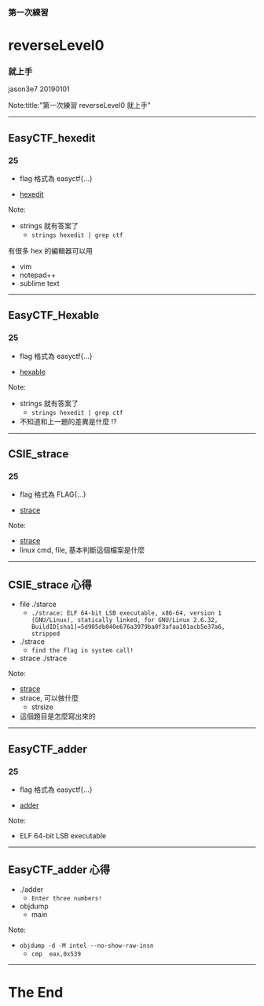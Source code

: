 ### 第一次練習
# reverseLevel0
### 就上手

jason3e7 20190101

Note:title:"第一次練習 reverseLevel0 就上手"

---

## EasyCTF_hexedit
### 25

* flag 格式為 easyctf{...}

* [hexedit](reverseLevel0/file/hexedit)

Note:
* strings 就有答案了
  * `strings hexedit | grep ctf`

有很多 hex 的編輯器可以用
* vim
* notepad++
* sublime text

---

## EasyCTF_Hexable
### 25

* flag 格式為 easyctf{...}

* [hexable](reverseLevel0/file/hexable)

Note:
* strings 就有答案了
  * `strings hexedit | grep ctf`
* 不知道和上一題的差異是什麼 !?

---

## CSIE_strace
### 25

* flag 格式為 FLAG{...}

* [strace](reverseLevel0/file/strace)

Note:
* [strace](http://man7.org/linux/man-pages/man1/strace.1.html)
* linux cmd, file, 基本判斷這個檔案是什麼

---

## CSIE_strace 心得
* file ./starce
  * `./strace: ELF 64-bit LSB executable, x86-64, version 1 (GNU/Linux), statically linked, for GNU/Linux 2.6.32, BuildID[sha1]=5d905db040e676a3979ba0f3afaa101acb5e37a6, stripped`
* ./strace
  * `find the flag in system call!`
* strace ./strace

Note:
* [strace](https://linuxtools-rst.readthedocs.io/zh_CN/latest/tool/strace.html)
* strace, 可以做什麼
  * strsize
* 這個題目是怎麼寫出來的

---

## EasyCTF_adder
### 25

* ﬂag 格式為 easyctf{...}

* [adder](reverseLevel0/file/adder)

Note:
* ELF 64-bit LSB executable

---

## EasyCTF_adder 心得
* ./adder
  * `Enter three numbers!`
* objdump
  * main

Note:
* `objdump -d -M intel --no-show-raw-insn`
  * `cmp  eax,0x539`

---

# The End